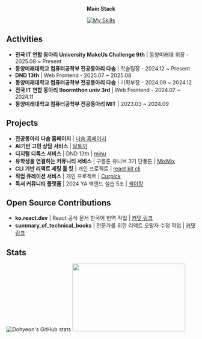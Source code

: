 <p align="center">
    <Strong>Main Stack</Strong><br>
</p>

<p align="center" display="inline-block">
    <a href="https://skillicons.dev">
  <img src="https://skillicons.dev/icons?i=react,tailwind,ts" alt="My Skills" />
</a>

</p>

## Activities
- **전국 IT 연합 동아리 University MakeUs Challenge 9th** | 동양미래대 회장 - 2025.08 ~ Present  
- **동양미래대학교 컴퓨터공학부 전공동아리 다솜** | 학술팀장 - 2024.12 ~ Present 
- **DND 13th** | Web Frontend - 2025.07 ~ 2025.08 
- **동양미래대학교 컴퓨터공학부 전공동아리 다솜** | 기획부장 - 2024.09 ~ 2024.12 
- **전국 IT 연합 동아리 9oormthon univ 3rd** | Web Frontend - 2024.07 ~ 2024.11 
- **동양미래대학교 컴퓨터공학부 전공동아리 MIT** | 2023.03 ~ 2024.09 

## Projects
- **전공동아리 다솜 홈페이지** | [다솜 홈페이지](https://dmu-dasom.or.kr)
- **AI기반 고민 상담 서비스** | [달토끼](https://moonrabbit-web.kro.kr/)
- **디지털 디톡스 서비스** | DND 13th | [minu](https://github.com/dnd-side-project/dnd-13th-3-frontend)
- **유학생을 연결하는 커뮤니티 서비스** | 구름톤 유니브 3기 단풍톤 | [MixMix](https://github.com/9oormthon-univ/2024_DANPOONG_TEAM_20_FE)
- **CLI 기반 리액트 세팅 툴 킷** | 개인 프로젝트 | [react kit cli](https://github.com/dohy-eon/react-kit-cli)
- **직업 큐레이션 서비스** | 개인 프로젝트 | [Curpick](https://github.com/dohy-eon/CurPick_Backend)
- **독서 커뮤니티 플랫폼** | 2024 YA 백엔드 실습 5조 | [책이랑](https://github.com/dohy-eon/ChaekIRang)

## Open Source Contributions
- **ko.react.dev** | React 공식 문서 한국어 번역 작업 | [커밋 링크](https://github.com/reactjs/ko.react.dev/commits/main/?author=dohy-eon)
- **summary_of_technical_books** | 전문가를 위한 리액트 오탈자 수정 작업 | [커밋 링크](https://github.com/saseungmin/summary_of_technical_books/commits/main/?author=dohy-eon)
## Stats
![Dohyeon's GitHub stats](https://github-readme-stats.vercel.app/api?username=dohy-eon&hide=stars&show_icons=true&count_private=true&bg_color=fff&text_color=17171B&icon_color=17171B&title_color=17171B)
<a href="https://github.com/devxb/gitanimals">
<img
    src="https://render.gitanimals.org/lines/dohy-eon?pet-id=716549041760358184"
    width="300"
    height="180"
  />
</a>

<!--
## 최도현 | Dohyeon Choi 🍒
#### 🎯 Focusing On ...
[![My Skills](https://skillicons.dev/icons?i=react,tailwind,ts)](https://skillicons.dev)


#### 🌟 Stats

<a href="https://github.com/dohy-eon">
  <img height=200 align="center" src="https://github-readme-stats.vercel.app/api?username=dohy-eon&theme=buefy" />
</a>
<a href="https://github.com/dohy-eon">
  <img height=200 align="center" src="https://github-readme-stats.vercel.app/api/top-langs?username=dohy-eon&layout=compact&langs_count=6&card_width=310&theme=buefy" />
</a>

#### 😺 Doggi

  <a href="https://www.gitanimals.org/en_US?utm_medium=image&utm_source=titeotty&utm_content=line">
    <img
      src="https://render.gitanimals.org/lines/dohy-eon?pet-id=716549041760358184"
      width="480"
      height="120"
    />
  </a>

#### 🍒 SNS & Blog & Portfolio
<a href="https://instagram.com/c_do.hy">
    <img 
        src="http://img.shields.io/badge/-Instagram-black?style=flat&logo=Instagram&link=https://instagram.com/c_do.hy/"
        style="height : auto; margin-left : 10px; margin-right : 10px;"/>
</a>
<a href="https://dohy.tistory.com/">
    <img 
        src="http://img.shields.io/badge/Tistory-000000?style=flat&logo=tistory&link=https://dohy.tistory.com/"
        style="height : auto; margin-left : 10px; margin-right : 10px;"/>
</a>
<a href="https://rose-tray-606.notion.site/10e7ae28f6ba802a9629c134d6eb4828">
  <img 
        src="http://img.shields.io/badge/-Portfolio-black?style=flat&logo=Portfolio&link=https://rose-tray-606.notion.site/10e7ae28f6ba802a9629c134d6eb4828"
        style="height : auto; margin-left : 10px; margin-right : 10px;"/>
</a>
--!>
<!-- <a href="https://hits.seeyoufarm.com">
    <img src="https://hits.seeyoufarm.com/api/count/incr/badge.svg?url=https%3A%2F%2Fgithub.com%2Ftiteotty&count_bg=%23000000&title_bg=%23555555&icon=&icon_color=%23E7E7E7&title=visits&edge_flat=false"/>
</a> -->

<!--![HTML5](https://img.shields.io/badge/html5-%23E34F26.svg?style=for-the-badge&logo=html5&logoColor=white) 
![CSS3](https://img.shields.io/badge/css3-%231572B6.svg?style=for-the-badge&logo=css3&logoColor=white) 
![JavaScript](https://img.shields.io/badge/javascript-%23323330.svg?style=for-the-badge&logo=javascript&logoColor=%23F7DF1E)
![Typescript](https://img.shields.io/badge/Typescript-3178C6?style=for-the-badge&logo=Typescript&logoColor=white)
![Java](https://img.shields.io/badge/java-%23ED8B00.svg?style=for-the-badge&logo=openjdk&logoColor=white)
![SpringBoot](https://img.shields.io/badge/springboot-6DB33F?style=for-the-badge&logo=springboot&logoColor=white) <br> 
![MySQL](https://img.shields.io/badge/mysql-4479A1.svg?style=for-the-badge&logo=mysql&logoColor=white)
![MongoDB](https://img.shields.io/badge/MongoDB-%234ea94b.svg?style=for-the-badge&logo=mongodb&logoColor=white) <br> --!>


<!-- #### ⚙️ Tech Stacks & Tools

[![My Skills](https://skillicons.dev/icons?i=spring,mysql,mongodb,docker,idea)](https://skillicons.dev)


[![My Skills](https://skillicons.dev/icons?i=react,nextjs,html,css,bootstrap,tailwind,js,ts,vscode)](https://skillicons.dev)


![React Native](https://img.shields.io/badge/react_native-%2320232a.svg?style=for-the-badge&logo=react&logoColor=%2361DAFB)
![Expo](https://img.shields.io/badge/expo-1C1E24?style=for-the-badge&logo=expo&logoColor=#D04A37) <br> --!>
